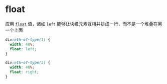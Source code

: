 # float

应用 [`float`](https://developer.mozilla.org/zh-CN/docs/Web/CSS/float) 值，诸如 `left` 能够让块级元素互相并排成一行，而不是一个堆叠在另一个上面  

```css
div:nth-of-type(1) {
  width: 48%;
  float: left;
}

div:nth-of-type(2) {
  width: 48%;
  float: right;
}
```

